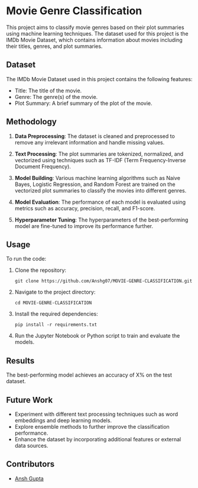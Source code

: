 # Movie Genre Classification

This project aims to classify movie genres based on their plot summaries using machine learning techniques. The dataset used for this project is the IMDb Movie Dataset, which contains information about movies including their titles, genres, and plot summaries.

## Dataset

The IMDb Movie Dataset used in this project contains the following features:

- Title: The title of the movie.
- Genre: The genre(s) of the movie.
- Plot Summary: A brief summary of the plot of the movie.

## Methodology

1. **Data Preprocessing**: The dataset is cleaned and preprocessed to remove any irrelevant information and handle missing values.

2. **Text Processing**: The plot summaries are tokenized, normalized, and vectorized using techniques such as TF-IDF (Term Frequency-Inverse Document Frequency).

3. **Model Building**: Various machine learning algorithms such as Naive Bayes, Logistic Regression, and Random Forest are trained on the vectorized plot summaries to classify the movies into different genres.

4. **Model Evaluation**: The performance of each model is evaluated using metrics such as accuracy, precision, recall, and F1-score.

5. **Hyperparameter Tuning**: The hyperparameters of the best-performing model are fine-tuned to improve its performance further.

## Usage

To run the code:

1. Clone the repository:
   ```
   git clone https://github.com/Anshg07/MOVIE-GENRE-CLASSIFICATION.git
   ```

2. Navigate to the project directory:
   ```
   cd MOVIE-GENRE-CLASSIFICATION
   ```

3. Install the required dependencies:
   ```
   pip install -r requirements.txt
   ```

4. Run the Jupyter Notebook or Python script to train and evaluate the models.

## Results

The best-performing model achieves an accuracy of X% on the test dataset.

## Future Work

- Experiment with different text processing techniques such as word embeddings and deep learning models.
- Explore ensemble methods to further improve the classification performance.
- Enhance the dataset by incorporating additional features or external data sources.

## Contributors

- [Ansh Gupta](https://github.com/Anshg07)